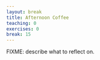 ```yaml
---
layout: break
title: Afternoon Coffee
teaching: 0
exercises: 0
break: 15
---
```

FIXME: describe what to reflect on.
